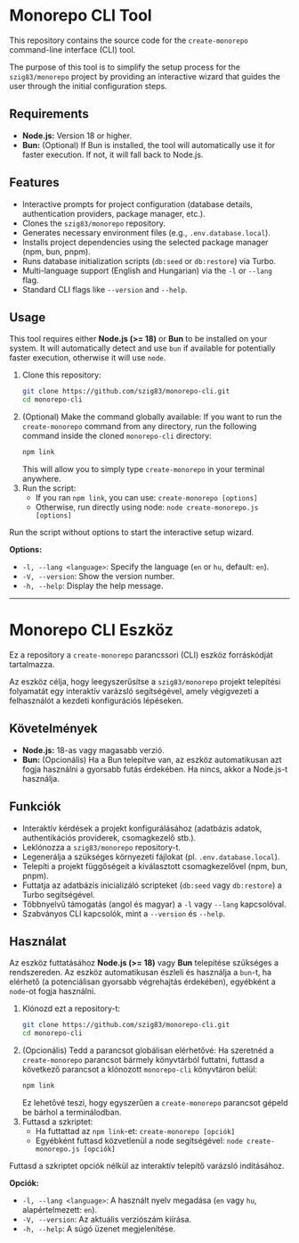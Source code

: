 # Monorepo CLI Tool

This repository contains the source code for the `create-monorepo` command-line interface (CLI) tool.

The purpose of this tool is to simplify the setup process for the `szig83/monorepo` project by providing an interactive wizard that guides the user through the initial configuration steps.

## Requirements

- **Node.js:** Version 18 or higher.
- **Bun:** (Optional) If Bun is installed, the tool will automatically use it for faster execution. If not, it will fall back to Node.js.

## Features

- Interactive prompts for project configuration (database details, authentication providers, package manager, etc.).
- Clones the `szig83/monorepo` repository.
- Generates necessary environment files (e.g., `.env.database.local`).
- Installs project dependencies using the selected package manager (npm, bun, pnpm).
- Runs database initialization scripts (`db:seed` or `db:restore`) via Turbo.
- Multi-language support (English and Hungarian) via the `-l` or `--lang` flag.
- Standard CLI flags like `--version` and `--help`.

## Usage

This tool requires either **Node.js (>= 18)** or **Bun** to be installed on your system. It will automatically detect and use `bun` if available for potentially faster execution, otherwise it will use `node`.

1. Clone this repository:
   ```bash
   git clone https://github.com/szig83/monorepo-cli.git
   cd monorepo-cli
   ```
2. (Optional) Make the command globally available:
   If you want to run the `create-monorepo` command from any directory, run the following command inside the cloned `monorepo-cli` directory:
   ```bash
   npm link
   ```
   This will allow you to simply type `create-monorepo` in your terminal anywhere.
3. Run the script:
   - If you ran `npm link`, you can use: `create-monorepo [options]`
   - Otherwise, run directly using node: `node create-monorepo.js [options]`

Run the script without options to start the interactive setup wizard.

**Options:**

- `-l, --lang <language>`: Specify the language (`en` or `hu`, default: `en`).
- `-V, --version`: Show the version number.
- `-h, --help`: Display the help message.

---

# Monorepo CLI Eszköz

Ez a repository a `create-monorepo` parancssori (CLI) eszköz forráskódját tartalmazza.

Az eszköz célja, hogy leegyszerűsítse a `szig83/monorepo` projekt telepítési folyamatát egy interaktív varázsló segítségével, amely végigvezeti a felhasználót a kezdeti konfigurációs lépéseken.

## Követelmények

- **Node.js:** 18-as vagy magasabb verzió.
- **Bun:** (Opcionális) Ha a Bun telepítve van, az eszköz automatikusan azt fogja használni a gyorsabb futás érdekében. Ha nincs, akkor a Node.js-t használja.

## Funkciók

- Interaktív kérdések a projekt konfigurálásához (adatbázis adatok, authentikációs providerek, csomagkezelő stb.).
- Leklónozza a `szig83/monorepo` repository-t.
- Legenerálja a szükséges környezeti fájlokat (pl. `.env.database.local`).
- Telepíti a projekt függőségeit a kiválasztott csomagkezelővel (npm, bun, pnpm).
- Futtatja az adatbázis inicializáló scripteket (`db:seed` vagy `db:restore`) a Turbo segítségével.
- Többnyelvű támogatás (angol és magyar) a `-l` vagy `--lang` kapcsolóval.
- Szabványos CLI kapcsolók, mint a `--version` és `--help`.

## Használat

Az eszköz futtatásához **Node.js (>= 18)** vagy **Bun** telepítése szükséges a rendszereden. Az eszköz automatikusan észleli és használja a `bun`-t, ha elérhető (a potenciálisan gyorsabb végrehajtás érdekében), egyébként a `node`-ot fogja használni.

1. Klónozd ezt a repository-t:
   ```bash
   git clone https://github.com/szig83/monorepo-cli.git
   cd monorepo-cli
   ```
2. (Opcionális) Tedd a parancsot globálisan elérhetővé:
   Ha szeretnéd a `create-monorepo` parancsot bármely könyvtárból futtatni, futtasd a következő parancsot a klónozott `monorepo-cli` könyvtáron belül:
   ```bash
   npm link
   ```
   Ez lehetővé teszi, hogy egyszerűen a `create-monorepo` parancsot gépeld be bárhol a terminálodban.
3. Futtasd a szkriptet:
   - Ha futtattad az `npm link`-et: `create-monorepo [opciók]`
   - Egyébként futtasd közvetlenül a node segítségével: `node create-monorepo.js [opciók]`

Futtasd a szkriptet opciók nélkül az interaktív telepítő varázsló indításához.

**Opciók:**

- `-l, --lang <language>`: A használt nyelv megadása (`en` vagy `hu`, alapértelmezett: `en`).
- `-V, --version`: Az aktuális verziószám kiírása.
- `-h, --help`: A súgó üzenet megjelenítése.
